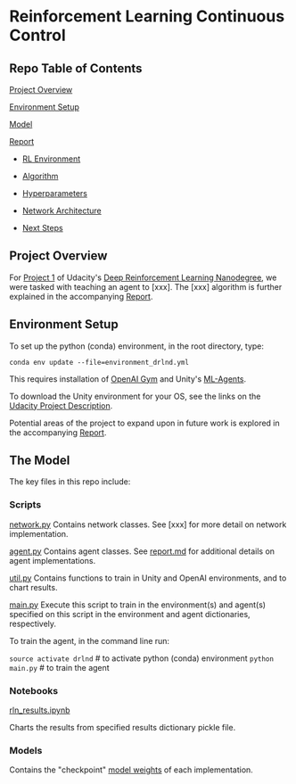 # Reinforcement Learning Continuous Control

## Repo Table of Contents

[Project Overview](#overview)

[Environment Setup](#setup)

[Model](#model)

[Report](https://github.com/cipher813/rl_continuous_control/blob/master/report.md#report)

- [RL Environment](https://github.com/cipher813/rl_continuous_control/blob/master/report.md#environment)

- [Algorithm](https://github.com/cipher813/rl_continuous_control/blob/master/report.md#algorithm)

- [Hyperparameters](https://github.com/cipher813/rl_continuous_control/blob/master/report.md#hyperparameters)

- [Network Architecture](https://github.com/cipher813/rl_continuous_control/blob/master/report.md#network)

- [Next Steps](https://github.com/cipher813/rl_continuous_control/blob/master/report.md#nextsteps)

<a name="overview"></a>
## Project Overview

For [Project 1](https://github.com/udacity/deep-reinforcement-learning/tree/master/p2_continuous-control) of Udacity's [Deep Reinforcement Learning Nanodegree](https://github.com/udacity/deep-reinforcement-learning), we were tasked with teaching an agent to [xxx].  The [xxx] algorithm is further explained in the accompanying [Report](https://github.com/cipher813/rl_continuous_control/blob/master/report.md).

<a name="setup"></a>
## Environment Setup

To set up the python (conda) environment, in the root directory, type:

`conda env update --file=environment_drlnd.yml`

This requires installation of [OpenAI Gym](https://github.com/openai/gym) and Unity's [ML-Agents](https://github.com/Unity-Technologies/ml-agents).

To download the Unity environment for your OS, see the links on the [Udacity Project Description](https://github.com/udacity/deep-reinforcement-learning/tree/master/p2_continuous_control).    

Potential areas of the project to expand upon in future work is explored in the accompanying [Report](https://github.com/cipher813/rl_continuous_control/blob/master/report.md).

<a name="model"></a>
## The Model

The key files in this repo include:

### Scripts

[network.py](https://github.com/cipher813/rl_continuous_control/tree/master/scripts)
Contains network classes.  See [xxx] for more detail on network implementation.

[agent.py](https://github.com/cipher813/rl_continuous_control/tree/master/scripts)
Contains agent classes.  See [report.md](https://github.com/cipher813/rl_continuous_control/blob/master/report.md) for additional details on agent implementations.

[util.py](https://github.com/cipher813/rl_continuous_control/tree/master/scripts)
Contains functions to train in Unity and OpenAI environments, and to chart results.

[main.py](https://github.com/cipher813/rl_continuous_control/tree/master/scripts)
Execute this script to train in the environment(s) and agent(s) specified on this script in the environment and agent dictionaries, respectively.  


To train the agent, in the command line run:

`source activate drlnd` # to activate python (conda) environment
`python main.py` # to train the agent


### Notebooks

[rln_results.ipynb](https://github.com/cipher813/rl_continuous_control/tree/master/notebooks)

Charts the results from specified results dictionary pickle file.  

### Models

Contains the "checkpoint" [model weights](https://github.com/cipher813/rl_continuous_control/tree/master/models) of each implementation.  
